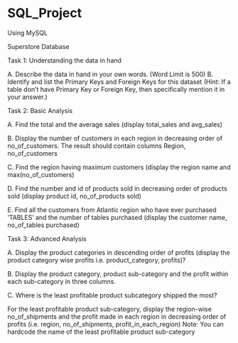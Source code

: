 # SQL_Project 
Using MySQL

Superstore Database

Task 1: Understanding the data in hand

A. Describe the data in hand in your own words. (Word Limit is 500)
B. Identify and list the Primary Keys and Foreign Keys for this dataset (Hint: If a table don’t have Primary Key or Foreign Key, then specifically mention it in your answer.)



Task 2: Basic Analysis

A. Find the total and the average sales (display total_sales and avg_sales) 

B. Display the number of customers in each region in decreasing order of no_of_customers. The result should contain columns Region, no_of_customers

C. Find the region having maximum customers (display the region name and max(no_of_customers)

D. Find the number and id of products sold in decreasing order of products sold (display product id, no_of_products sold)

E. Find all the customers from Atlantic region who have ever purchased ‘TABLES’ and the number of tables purchased (display the customer name, no_of_tables purchased) 


Task 3: Advanced Analysis 

A. Display the product categories in descending order of profits (display the product category wise profits i.e. product_category, profits)?

B. Display the product category, product sub-category and the profit within each sub-category in three columns. 

C. Where is the least profitable product subcategory shipped the most? 

For the least profitable product sub-category, display the region-wise no_of_shipments and the profit made in each region in decreasing order of profits (i.e. region, no_of_shipments, profit_in_each_region)
Note: You can hardcode the name of the least profitable product sub-category

